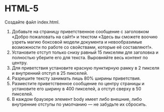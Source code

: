 # HTML-5
Создайте файл index.html.
1. Добавьте на страницу приветственное сообщение с заголовком «Добро пожаловать на сайт!» и текстом «Здесь вы сможете воочию узреть магию боксовой модели документа и невообразимые возможности по работе со свойствами, которые её составляют!».
2. Установите отступ только снизу равный 15 пикселям для заголовка и полностью уберите его для текста. Выровняйте весь контент по центру.
3. Для приветствия установите красную пунктирную рамку в 2 пикселя и внутренний отступ в 25 пикселей.
4. Разрешите тексту занимать лишь 80% ширины приветствия.
5. Разместите приветственное сообщение по центру страницы и установите его ширину в 400 пикселей, а отступ сверху в 50 пикселей.
6. В каждом браузере элемент body имеет либо внешние, либо внутренние отступы по умолчанию — не забудьте их сбросить.

